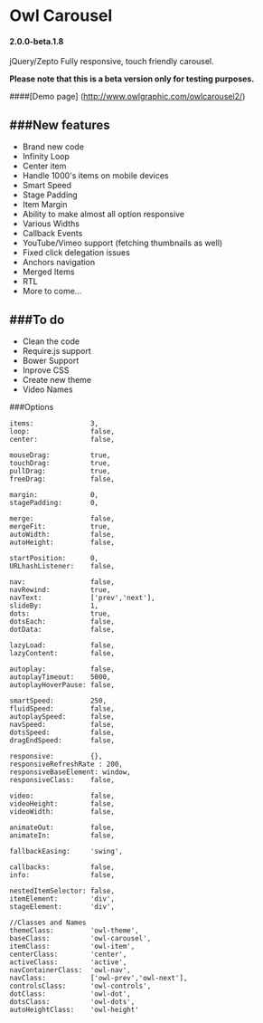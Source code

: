 Owl Carousel 
============
#### 2.0.0-beta.1.8
jQuery/Zepto Fully responsive, touch friendly carousel.


**Please note that this is a beta version only for testing purposes.**

####[Demo page] (http://www.owlgraphic.com/owlcarousel2/)

###New features
---
* Brand new code
* Infinity Loop
* Center item
* Handle 1000's items on mobile devices
* Smart Speed
* Stage Padding
* Item Margin
* Ability to make almost all option responsive
* Various Widths
* Callback Events
* YouTube/Vimeo support (fetching thumbnails as well)
* Fixed click delegation issues
* Anchors navigation
* Merged Items
* RTL
* More to come...

###To do
---

* Clean the code
* Require.js support
* Bower Support
* Inprove CSS
* Create new theme
* Video Names


###Options

```
items:				3,
loop:				false,
center:				false,

mouseDrag:			true,
touchDrag:			true,
pullDrag: 			true,
freeDrag:			false,

margin:				0,
stagePadding:		0,

merge:				false,
mergeFit:			true,
autoWidth:			false,
autoHeight:			false,

startPosition:		0,
URLhashListener:	false,

nav: 				false,
navRewind:			true,
navText: 			['prev','next'],
slideBy:			1,
dots: 				true,
dotsEach:			false,
dotData:			false,

lazyLoad:			false,
lazyContent:		false,

autoplay:			false,
autoplayTimeout:	5000,
autoplayHoverPause:	false,

smartSpeed:			250,
fluidSpeed:			false,
autoplaySpeed:		false,
navSpeed:			false,
dotsSpeed:			false,
dragEndSpeed:		false,

responsive: 		{},
responsiveRefreshRate : 200,
responsiveBaseElement: window,
responsiveClass:	false,

video:				false,
videoHeight:		false,
videoWidth:			false,

animateOut:			false,
animateIn:			false,

fallbackEasing:		'swing',

callbacks:			false,
info: 				false,

nestedItemSelector:	false,
itemElement:		'div',
stageElement:		'div',

//Classes and Names
themeClass: 		'owl-theme',
baseClass:			'owl-carousel',
itemClass:			'owl-item',
centerClass:		'center',
activeClass: 		'active',
navContainerClass:	'owl-nav',
navClass:			['owl-prev','owl-next'],
controlsClass:		'owl-controls',
dotClass: 			'owl-dot',
dotsClass:			'owl-dots',
autoHeightClass:	'owl-height'
```
